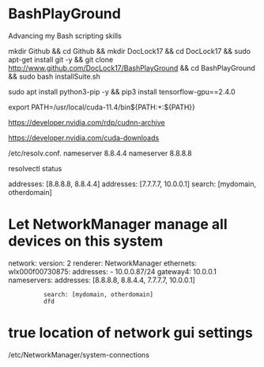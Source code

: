 # BashPlayGround
Advancing my Bash scripting skills

mkdir Github && cd Github && mkdir DocLock17 && cd DocLock17 && sudo apt-get install git -y && git clone http://www.github.com/DocLock17/BashPlayGround && cd BashPlayGround && sudo bash installSuite.sh



sudo apt install python3-pip -y && pip3 install tensorflow-gpu==2.4.0

export PATH=/usr/local/cuda-11.4/bin${PATH:+:${PATH}}


https://developer.nvidia.com/rdp/cudnn-archive

https://developer.nvidia.com/cuda-downloads

/etc/resolv.conf.
nameserver 8.8.4.4
nameserver 8.8.8.8

resolvectl status

addresses: [8.8.8.8, 8.8.4.4]
            addresses: [7.7.7.7, 10.0.0.1]
            search: [mydomain, otherdomain]


# Let NetworkManager manage all devices on this system
network:
  version: 2
  renderer: NetworkManager
  ethernets:
    wlx000f00730875:
      addresses:
        - 10.0.0.87/24
      gateway4: 10.0.0.1
      nameservers:
          addresses: [8.8.8.8, 8.8.4.4, 7.7.7.7, 10.0.0.1]

              search: [mydomain, otherdomain]
              dfd
              
# true location of network gui settings              
/etc/NetworkManager/system-connections
